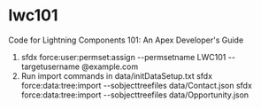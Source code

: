 # lwc101
Code for Lightning Components 101: An Apex Developer's Guide

1. sfdx force:user:permset:assign --permsetname LWC101 --targetusername <scratch-org-username>@example.com
2. Run import commands in data/initDataSetup.txt
sfdx force:data:tree:import --sobjecttreefiles data/Contact.json
sfdx force:data:tree:import --sobjecttreefiles data/Opportunity.json